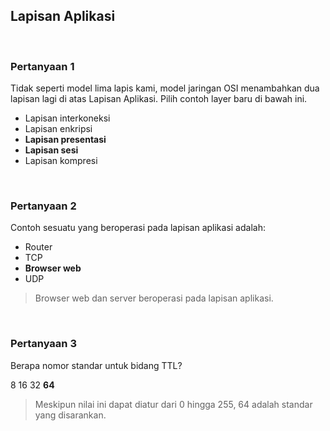 ## Lapisan Aplikasi

<br>

### Pertanyaan 1

Tidak seperti model lima lapis kami, model jaringan OSI menambahkan dua lapisan lagi di atas Lapisan Aplikasi. Pilih contoh layer baru di bawah ini.

* Lapisan interkoneksi
* Lapisan enkripsi
* **Lapisan presentasi**
* **Lapisan sesi**
* Lapisan kompresi

<br>

### Pertanyaan 2

Contoh sesuatu yang beroperasi pada lapisan aplikasi adalah:

* Router
* TCP
* **Browser web**
* UDP

> Browser web dan server beroperasi pada lapisan aplikasi.
<br>

### Pertanyaan 3

Berapa nomor standar untuk bidang TTL?

8
16
32
**64**

> Meskipun nilai ini dapat diatur dari 0 hingga 255, 64 adalah standar yang disarankan.

